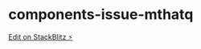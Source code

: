 # components-issue-mthatq

[Edit on StackBlitz ⚡️](https://stackblitz.com/edit/components-issue-mthatq)